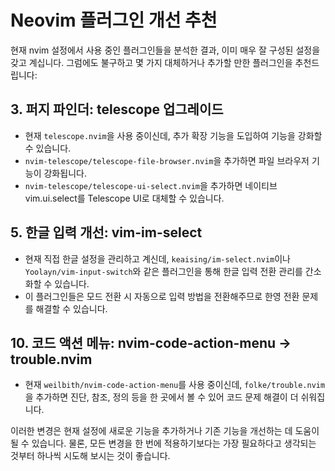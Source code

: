 # Neovim 플러그인 개선 추천

현재 nvim 설정에서 사용 중인 플러그인들을 분석한 결과, 이미 매우 잘 구성된 설정을 갖고 계십니다. 그럼에도 불구하고 몇 가지 대체하거나 추가할 만한 플러그인을 추천드립니다:

## 3. 퍼지 파인더: telescope 업그레이드

- 현재 `telescope.nvim`을 사용 중이신데, 추가 확장 기능을 도입하여 기능을 강화할 수 있습니다.
- `nvim-telescope/telescope-file-browser.nvim`을 추가하면 파일 브라우저 기능이 강화됩니다.
- `nvim-telescope/telescope-ui-select.nvim`을 추가하면 네이티브 vim.ui.select를 Telescope UI로 대체할 수 있습니다.

## 5. 한글 입력 개선: vim-im-select

- 현재 직접 한글 설정을 관리하고 계신데, `keaising/im-select.nvim`이나 `Yoolayn/vim-input-switch`와 같은 플러그인을 통해 한글 입력 전환 관리를 간소화할 수 있습니다.
- 이 플러그인들은 모드 전환 시 자동으로 입력 방법을 전환해주므로 한영 전환 문제를 해결할 수 있습니다.

## 10. 코드 액션 메뉴: nvim-code-action-menu → trouble.nvim

- 현재 `weilbith/nvim-code-action-menu`를 사용 중이신데, `folke/trouble.nvim`을 추가하면 진단, 참조, 정의 등을 한 곳에서 볼 수 있어 코드 문제 해결이 더 쉬워집니다.

이러한 변경은 현재 설정에 새로운 기능을 추가하거나 기존 기능을 개선하는 데 도움이 될 수 있습니다. 물론, 모든 변경을 한 번에 적용하기보다는 가장 필요하다고 생각되는 것부터 하나씩 시도해 보시는 것이 좋습니다.
